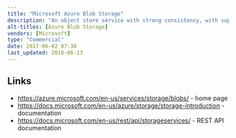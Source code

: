 ```yaml
---
title: "Microsoft Azure Blob Storage"
description: "An object store service with strong consistency, with support for multiple blob types (block, page and append), multiple storage tiers (premium, hot, cold and archive) and deep integration to the Azure ecosystem.  Block blobs are comprised of one or more blocks with operations done at the block level with changes made visible via a final commit; page blobs are collections of 512-byte pages optimised for random read and write operations against one or more pages; and append blobs only support modification via the addition of new data to the end of the blob.  Objects are organised into containers and indexed by string, with the option to list objects by prefix and to summarise results based on a delimiter allowing a filesystem to be approximated.  Supports name-value pair metadata against containers and objects, both optimistic and pessimistic (lock based) concurrency, snapshots (providing read only access to objects as they were when the snapshot was taken), soft deletes (allowing previous versions of objects to be recovered), immutable blobs, lifecycle management, access control via access tokens (shared access signatures), public access to containers, configurable geo redundancy, encryption of objects (Azure Storage Service Encryption - SSE) and support for SSL connections, multi-part uploads, the use of custom domains, and logging and metrics (Azure Storage Analytics).  Provides a REST API, web app (Azure Storage Explorer), a range of SDKs, a CLI and PowerShell integration."
alt-titles: [Azure Blob Storage]
vendors: [Microsoft]
type: "Commercial"
date: 2017-06-02 07:30
last_updated: 2018-06-13
---
```

## Links

* <https://azure.microsoft.com/en-us/services/storage/blobs/> - home page
* <https://docs.microsoft.com/en-us/azure/storage/storage-introduction> - documentation
* <https://docs.microsoft.com/en-us/rest/api/storageservices/> - REST API documentation